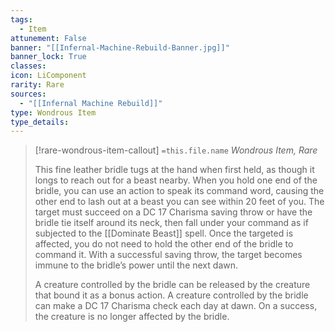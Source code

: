 ```yaml
---
tags:
  - Item
attunement: False
banner: "[[Infernal-Machine-Rebuild-Banner.jpg]]"
banner_lock: True
classes:
icon: LiComponent
rarity: Rare
sources:
  - "[[Infernal Machine Rebuild]]"
type: Wondrous Item
type_details: 
---
```

>[!rare-wondrous-item-callout] `=this.file.name`
>*Wondrous Item, Rare*
>
>This fine leather bridle tugs at the hand when first held, as though it longs to reach out for a beast nearby. When you hold one end of the bridle, you can use an action to speak its command word, causing the other end to lash out at a beast you can see within 20 feet of you. The target must succeed on a DC 17 Charisma saving throw or have the bridle tie itself around its neck, then fall under your command as if subjected to the [[Dominate Beast]] spell. Once the targeted is affected, you do not need to hold the other end of the bridle to command it. With a successful saving throw, the target becomes immune to the bridle’s power until the next dawn.
>
>A creature controlled by the bridle can be released by the creature that bound it as a bonus action. A creature controlled by the bridle can make a DC 17 Charisma check each day at dawn. On a success, the creature is no longer affected by the bridle.
>
>

